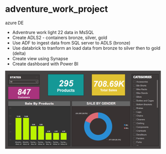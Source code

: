 # adventure_work_project
azure DE

* Adventrure work light 22 data in MsSQL
* Create ADLS2 - containers bronze, silver, gold
* Use ADF to ingest data from SQL server to ADLS (bronze)
* Use databrick to tranform an load data from bronze to silver then to gold (delta)
* Create view using Synapse
* Create dashboard with Power BI

![/adv22-pBI.png](/adv22-pBI.png)
